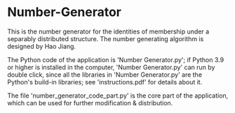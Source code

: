 # Number-Generator
This is the number generator for the identities of membership under a separably distributed structure. The number generating algorithm is designed by Hao Jiang. 

The Python code of the application is 'Number Generator.py'; if Python 3.9 or higher is installed in the computer, 'Number Generator.py' can run by double click, since all the libraries in 'Number Generator.py' are the Python's build-in libraries; see 'instructions.pdf' for details about it.

The file 'number_generator_code_part.py' is the core part of the application, which can be used for further modification & distribution.
